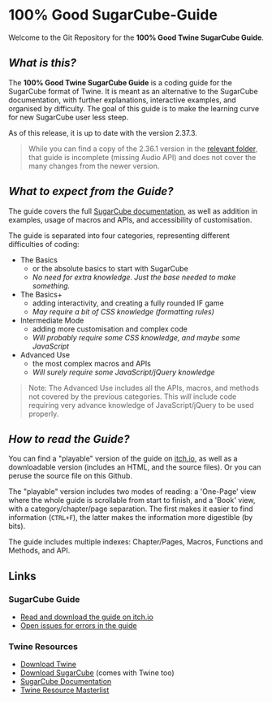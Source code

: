 # 100% Good SugarCube-Guide
Welcome to the Git Repository for the **100% Good Twine SugarCube Guide**.

## *What is this?*
The **100% Good Twine SugarCube Guide** is a coding guide for the SugarCube format of Twine. It is meant as an alternative to the SugarCube documentation, with further explanations, interactive examples, and organised by difficulty. The goal of this guide is to make the learning curve for new SugarCube user less steep.

As of this release, it is up to date with the version 2.37.3.
> While you can find a copy of the 2.36.1 version in the [relevant folder](2.36.1%20Version), that guide is incomplete (missing Audio API) and does not cover the many changes from the newer version.

## *What to expect from the Guide?*
The guide covers the full [SugarCube documentation](http://www.motoslave.net/sugarcube/2/docs/), as well as addition in examples, usage of macros and APIs, and accessibility of customisation.

The guide is separated into four categories, representing different difficulties of coding:
* The Basics
    * or the absolute basics to start with SugarCube
    * *No need for extra knowledge. Just the base needed to make something.*
* The Basics+
    * adding interactivity, and creating a fully rounded IF game
    * *May require a bit of CSS knowledge (formatting rules)*
* Intermediate Mode
    * adding more customisation and complex code
    * *Will probably require some CSS knowledge, and maybe some JavaScript*
* Advanced Use
    * the most complex macros and APIs
    * *Will surely require some JavaScript/jQuery knowledge*
> Note: The Advanced Use includes all the APIs, macros, and methods not covered by the previous categories. This *will* include code requiring very advance knowledge of JavaScript/jQuery to be used properly.

## *How to read the Guide?*
You can find a "playable" version of the guide on [itch.io](https://manonamora.itch.io/twine-sugarcube-guide), as well as a downloadable version (includes an HTML, and the source files). Or you can peruse the source file on this Github.

The "playable" version includes two modes of reading: a 'One-Page' view where the whole guide is scrollable from start to finish, and a 'Book' view, with a category/chapter/page separation. The first makes it easier to find information (`CTRL+F`), the latter makes the information more digestible (by bits).

The guide includes multiple indexes: Chapter/Pages, Macros, Functions and Methods, and API.

## Links
### SugarCube Guide
* [Read and download the guide on itch.io](https://manonamora.itch.io/twine-sugarcube-guide)
* [Open issues for errors in the guide](https://github.com/manonamora/SugarCube-Guide/issues)
### Twine Resources
* [Download Twine](http://twinery.org/)
* [Download SugarCube](http://www.motoslave.net/sugarcube/) (comes with Twine too)
* [SugarCube Documentation](http://www.motoslave.net/sugarcube/2/docs/)
* [Twine Resource Masterlist](https://intfiction.org/t/twine-resource-masterlist-wiki/65903)
